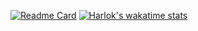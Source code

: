 
[![Readme Card](https://github-readme-stats.vercel.app/api/pin/?username=KayCHENvip&repo=github-readme-stats)](https://github.com/KayCHENvip/github-readme-stats)
[![Harlok's wakatime stats](https://github-readme-stats.vercel.app/api/wakatime?username=KayCHENvip)](https://github.com/KayCHENvip/github-readme-stats)
